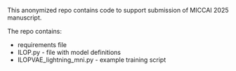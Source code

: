 This anonymized repo contains code to support submission of MICCAI 2025 manuscript.

The repo contains:
- requirements file
- ILOP.py - file with model definitions
- ILOPVAE_lightning_mni.py - example training script

